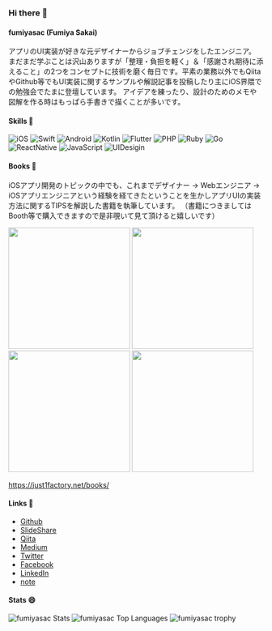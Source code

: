 ### Hi there 👋

#### fumiyasac (Fumiya Sakai)

アプリのUI実装が好きな元デザイナーからジョブチェンジをしたエンジニア。
まだまだ学ぶことは沢山ありますが「整理・負担を軽く」＆「感謝され期待に添えること」の2つをコンセプトに技術を磨く毎日です。平素の業務以外でもQiitaやGithub等でもUI実装に関するサンプルや解説記事を投稿したり主にiOS界隈での勉強会でたまに登壇しています。
アイデアを練ったり、設計のためのメモや図解を作る時はもっぱら手書きで描くことが多いです。

#### Skills 📲 

![iOS](https://img.shields.io/badge/iOS-17a2b8.svg?style=for-the-badge)
![Swift](https://img.shields.io/badge/Swift-17a2b8.svg?style=for-the-badge)
![Android](https://img.shields.io/badge/Android-17a2b8.svg?style=for-the-badge)
![Kotlin](https://img.shields.io/badge/Kotlin-17a2b8.svg?style=for-the-badge)
![Flutter](https://img.shields.io/badge/Flutter-17a2b8.svg?style=for-the-badge)
![PHP](https://img.shields.io/badge/PHP-17a2b8.svg?style=for-the-badge)
![Ruby](https://img.shields.io/badge/Ruby-17a2b8.svg?style=for-the-badge)
![Go](https://img.shields.io/badge/Go-17a2b8.svg?style=for-the-badge)
![ReactNative](https://img.shields.io/badge/ReactNative-17a2b8.svg?style=for-the-badge)
![JavaScript](https://img.shields.io/badge/JavaScript-17a2b8.svg?style=for-the-badge)
![UIDesigin](https://img.shields.io/badge/UIDesigin-17a2b8.svg?style=for-the-badge)

#### Books 📖 

iOSアプリ開発のトピックの中でも、これまでデザイナー → Webエンジニア → iOSアプリエンジニアという経験を経てきたということを生かしアプリUIの実装方法に関するTIPSを解説した書籍を執筆しています。
（書籍につきましてはBooth等で購入できますので是非覗いて見て頂けると嬉しいです）

<img height="240" src="https://just1factory.net/books/ui_recipt_book_vol1.jpg">  <img height="240" src="https://just1factory.net/books/ui_recipt_book_vol2.jpg">  <img height="240" src="https://just1factory.net/books/ui_recipt_book_meals.jpg">  <img height="240" src="https://just1factory.net/books/ui_recipt_book_meals2.jpg">

https://just1factory.net/books/

#### Links 📝 

- [Github](https://github.com/fumiyasac)
- [SlideShare](https://www.slideshare.net/fumiyasakai37)
- [Qiita](https://qiita.com/fumiyasac@github)
- [Medium](https://medium.com/@fumiyasakai/)
- [Twitter](https://twitter.com/fumiyasac)
- [Facebook](https://www.facebook.com/fumiya.sakai.37)
- [LinkedIn](https://www.linkedin.com/in/%E6%96%87%E4%B9%9F-%E9%85%92%E4%BA%95-77363a48/)
- [note](https://note.com/fumiyasac)

#### Stats 😄

<img src="https://github-readme-stats.vercel.app/api?username=fumiyasac&show_icons=true&theme=radical" alt="fumiyasac Stats">

<img src="https://github-readme-stats.vercel.app/api/top-langs/?username=fumiyasac" alt="fumiyasac Top Languages">

<img src="https://github-profile-trophy.vercel.app/?username=fumiyasac" alt="fumiyasac trophy">

<!--
**fumiyasac/fumiyasac** is a ✨ _special_ ✨ repository because its `README.md` (this file) appears on your GitHub profile.

Here are some ideas to get you started:

- 🔭 I’m currently working on ...
- 🌱 I’m currently learning ...
- 👯 I’m looking to collaborate on ...
- 🤔 I’m looking for help with ...
- 💬 Ask me about ...
- 📫 How to reach me: ...
- 😄 Pronouns: ...
- ⚡ Fun fact: ...
-->
